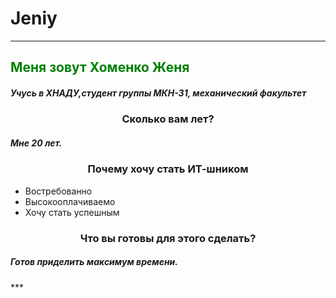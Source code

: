 # Jeniy
***
<h2><font color="green">Меня зовут Хоменко Женя</font></h2>
<h5>Учусь в ХНАДУ,студент группы  МКН-31, механический факультет</h5>
<h3 style="text-align: center;">Сколько вам лет?</h3>
<h5> Мне 20 лет.</h5>
<h3 style="text-align: center;">Почему хочу стать ИТ-шником</h3>
<ul>
<li>Востребованно</li><li>Высокооплачиваемо</li><li>Хочу стать успешным</li>
</ul>
<h3 style="text-align: center;">Что вы готовы для этого сделать?</h3>
<h5>Готов приделить максимум времени.</h5>
***

